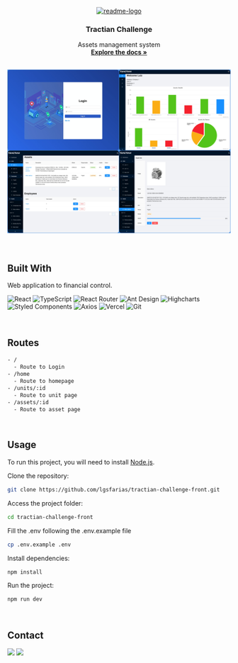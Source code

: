 <p align="center">
  <a href="https://github.com/lgsfarias/tractian-challenge-front">
    <img src="https://tractian.com/tractian-favicon-ia.png" alt="readme-logo" width="80" height="80">
  </a>

  <h3 align="center">
    Tractian Challenge
  </h3>
  <p align="center">
    Assets management system
    <br />
    <a href="https://github.com/lgsfarias/tractian-challenge-front"><strong>Explore the docs »</strong></a>
    <br />
</p>

<br/>
<img src="./src/assets/banner.jpeg" alt="Banner" >
<br/><br/>

<br/>

## Built With

Web application to financial control.

![React](https://img.shields.io/badge/React-20232A?style=for-the-badge&logo=react&logoColor=61DAFB)
![TypeScript](https://img.shields.io/badge/TypeScript-007ACC?style=for-the-badge&logo=typescript&logoColor=white)
![React Router](https://img.shields.io/badge/React_Router-CA4245?style=for-the-badge&logo=react-router&logoColor=white)
![Ant Design](https://img.shields.io/badge/Ant_Design-0170FE?style=for-the-badge&logo=ant-design&logoColor=white)
![Highcharts](https://img.shields.io/badge/Highcharts-058DC7?style=for-the-badge&logo=highcharts&logoColor=white)
![Styled Components](https://img.shields.io/badge/styled--components-DB7093?style=for-the-badge&logo=styled-components&logoColor=white)
![Axios](https://img.shields.io/badge/Axios-000000?style=for-the-badge&logo=axios&logoColor=white)
![Vercel](https://img.shields.io/badge/Vercel-000000?style=for-the-badge&logo=vercel&logoColor=white)
![Git](https://img.shields.io/badge/git-%23F05033.svg?style=for-the-badge&logo=git&logoColor=white)

<br/>

## Routes

```
- /
  - Route to Login
- /home
  - Route to homepage
- /units/:id
  - Route to unit page
- /assets/:id
  - Route to asset page
```

<br/>

## Usage

To run this project, you will need to install [Node.js](https://nodejs.org/en/).

Clone the repository:

```bash
git clone https://github.com/lgsfarias/tractian-challenge-front.git
```

Access the project folder:

```bash
cd tractian-challenge-front
```

Fill the .env following the .env.example file

```bash
cp .env.example .env
```

Install dependencies:

```bash
npm install
```

Run the project:

```bash
npm run dev
```

<br/>

## Contact

<div>
  <a href="https://www.linkedin.com/in/lgsfarias" target="_blank"><img src="https://img.shields.io/badge/-LinkedIn-%230077B5?style=for-the-badge&logo=linkedin&logoColor=white" target="_blank"></a>
  <a href = "mailto:lgsfarias.dev@gmail.com"><img src="https://img.shields.io/badge/Gmail-D14836?style=for-the-badge&logo=gmail&logoColor=white" target="_blank"></a>
</div>
